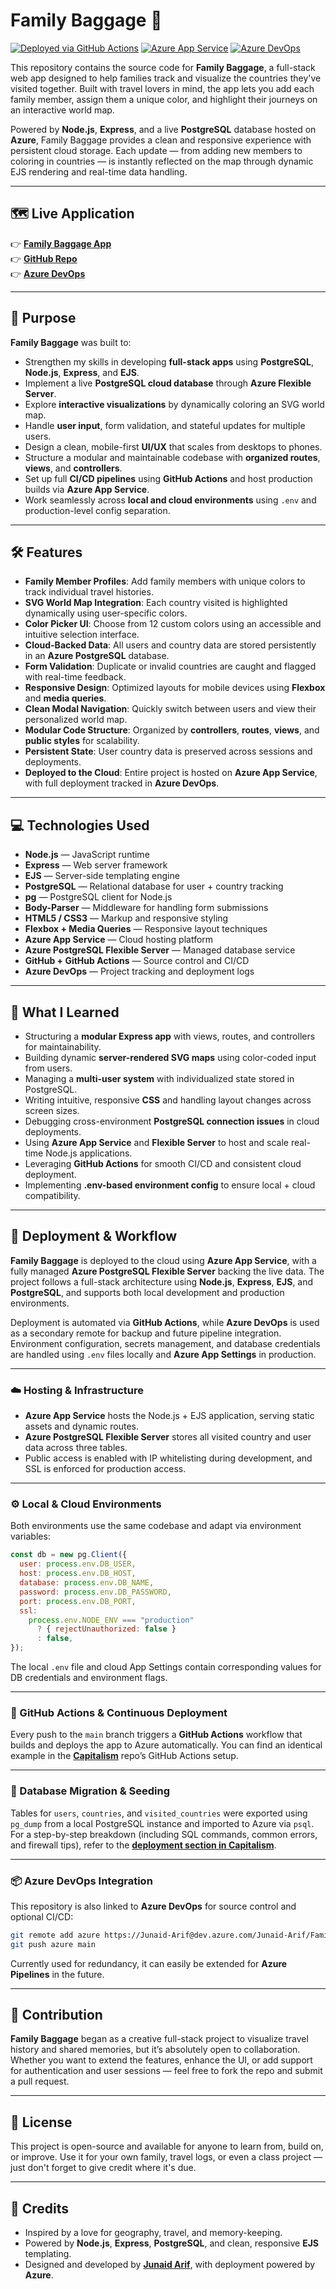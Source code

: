 # Family Baggage 🧳

[![Deployed via GitHub Actions](https://img.shields.io/badge/Deployed%20via-GitHub%20Actions-blue?logo=github)](https://github.com/junaid-mohammad/Family-Baggage)
[![Azure App Service](https://img.shields.io/badge/Hosted%20on-Azure%20App%20Service-brightgreen)](https://family-baggage-bxc9g6hhe2gxfgbu.canadacentral-01.azurewebsites.net/)
[![Azure DevOps](https://img.shields.io/badge/Tracked%20in-Azure%20DevOps-blue)](https://dev.azure.com/Junaid-Arif/Family%20Baggage)

This repository contains the source code for **Family Baggage**, a full-stack web app designed to help families track and visualize the countries they've visited together. Built with travel lovers in mind, the app lets you add each family member, assign them a unique color, and highlight their journeys on an interactive world map.

Powered by **Node.js**, **Express**, and a live **PostgreSQL** database hosted on **Azure**, Family Baggage provides a clean and responsive experience with persistent cloud storage. Each update — from adding new members to coloring in countries — is instantly reflected on the map through dynamic EJS rendering and real-time data handling.

---

## 🗺️ Live Application

👉 **[Family Baggage App](https://family-baggage-bxc9g6hhe2gxfgbu.canadacentral-01.azurewebsites.net/)**  
👉 **[GitHub Repo](https://github.com/junaid-mohammad/Family-Baggage)**  
👉 **[Azure DevOps](https://dev.azure.com/Junaid-Arif/Family%20Baggage)**

---

## 🎯 Purpose

**Family Baggage** was built to:

- Strengthen my skills in developing **full-stack apps** using **PostgreSQL**, **Node.js**, **Express**, and **EJS**.
- Implement a live **PostgreSQL cloud database** through **Azure Flexible Server**.
- Explore **interactive visualizations** by dynamically coloring an SVG world map.
- Handle **user input**, form validation, and stateful updates for multiple users.
- Design a clean, mobile-first **UI/UX** that scales from desktops to phones.
- Structure a modular and maintainable codebase with **organized routes**, **views**, and **controllers**.
- Set up full **CI/CD pipelines** using **GitHub Actions** and host production builds via **Azure App Service**.
- Work seamlessly across **local and cloud environments** using `.env` and production-level config separation.

---

## 🛠️ Features

- **Family Member Profiles**: Add family members with unique colors to track individual travel histories.
- **SVG World Map Integration**: Each country visited is highlighted dynamically using user-specific colors.
- **Color Picker UI**: Choose from 12 custom colors using an accessible and intuitive selection interface.
- **Cloud-Backed Data**: All users and country data are stored persistently in an **Azure PostgreSQL** database.
- **Form Validation**: Duplicate or invalid countries are caught and flagged with real-time feedback.
- **Responsive Design**: Optimized layouts for mobile devices using **Flexbox** and **media queries**.
- **Clean Modal Navigation**: Quickly switch between users and view their personalized world map.
- **Modular Code Structure**: Organized by **controllers**, **routes**, **views**, and **public styles** for scalability.
- **Persistent State**: User country data is preserved across sessions and deployments.
- **Deployed to the Cloud**: Entire project is hosted on **Azure App Service**, with full deployment tracked in **Azure DevOps**.

---

## 💻 Technologies Used

- **Node.js** — JavaScript runtime
- **Express** — Web server framework
- **EJS** — Server-side templating engine
- **PostgreSQL** — Relational database for user + country tracking
- **pg** — PostgreSQL client for Node.js
- **Body-Parser** — Middleware for handling form submissions
- **HTML5 / CSS3** — Markup and responsive styling
- **Flexbox + Media Queries** — Responsive layout techniques
- **Azure App Service** — Cloud hosting platform
- **Azure PostgreSQL Flexible Server** — Managed database service
- **GitHub + GitHub Actions** — Source control and CI/CD
- **Azure DevOps** — Project tracking and deployment logs

---

## 🧠 What I Learned

- Structuring a **modular Express app** with views, routes, and controllers for maintainability.
- Building dynamic **server-rendered SVG maps** using color-coded input from users.
- Managing a **multi-user system** with individualized state stored in PostgreSQL.
- Writing intuitive, responsive **CSS** and handling layout changes across screen sizes.
- Debugging cross-environment **PostgreSQL connection issues** in cloud deployments.
- Using **Azure App Service** and **Flexible Server** to host and scale real-time Node.js applications.
- Leveraging **GitHub Actions** for smooth CI/CD and consistent cloud deployment.
- Implementing **.env-based environment config** to ensure local + cloud compatibility.

---

## 🚀 Deployment & Workflow

**Family Baggage** is deployed to the cloud using **Azure App Service**, with a fully managed **Azure PostgreSQL Flexible Server** backing the live data. The project follows a full-stack architecture using **Node.js**, **Express**, **EJS**, and **PostgreSQL**, and supports both local development and production environments.

Deployment is automated via **GitHub Actions**, while **Azure DevOps** is used as a secondary remote for backup and future pipeline integration. Environment configuration, secrets management, and database credentials are handled using `.env` files locally and **Azure App Settings** in production.

---

### ☁️ Hosting & Infrastructure

- **Azure App Service** hosts the Node.js + EJS application, serving static assets and dynamic routes.
- **Azure PostgreSQL Flexible Server** stores all visited country and user data across three tables.
- Public access is enabled with IP whitelisting during development, and SSL is enforced for production access.

---

### ⚙️ Local & Cloud Environments

Both environments use the same codebase and adapt via environment variables:

```js
const db = new pg.Client({
  user: process.env.DB_USER,
  host: process.env.DB_HOST,
  database: process.env.DB_NAME,
  password: process.env.DB_PASSWORD,
  port: process.env.DB_PORT,
  ssl:
    process.env.NODE_ENV === "production"
      ? { rejectUnauthorized: false }
      : false,
});
```

The local `.env` file and cloud App Settings contain corresponding values for DB credentials and environment flags.

---

### 🔁 GitHub Actions & Continuous Deployment

Every push to the `main` branch triggers a **GitHub Actions** workflow that builds and deploys the app to Azure automatically. You can find an identical example in the [**Capitalism**](https://github.com/junaid-mohammad/Capitalism) repo’s GitHub Actions setup.

---

### 🧠 Database Migration & Seeding

Tables for `users`, `countries`, and `visited_countries` were exported using `pg_dump` from a local PostgreSQL instance and imported to Azure via `psql`. For a step-by-step breakdown (including SQL commands, common errors, and firewall tips), refer to the [**deployment section in Capitalism**](https://github.com/junaid-mohammad/Capitalism#-deployment--workflow).

---

### 📦 Azure DevOps Integration

This repository is also linked to **Azure DevOps** for source control and optional CI/CD:

```bash
git remote add azure https://Junaid-Arif@dev.azure.com/Junaid-Arif/Family%20Baggage/_git/Family%20Baggage
git push azure main
```

Currently used for redundancy, it can easily be extended for **Azure Pipelines** in the future.

---

## 🤝 Contribution

**Family Baggage** began as a creative full-stack project to visualize travel history and shared memories, but it’s absolutely open to collaboration. Whether you want to extend the features, enhance the UI, or add support for authentication and user sessions — feel free to fork the repo and submit a pull request.

---

## 📄 License

This project is open-source and available for anyone to learn from, build on, or improve. Use it for your own family, travel logs, or even a class project — just don't forget to give credit where it's due.

---

## 🔗 Credits

- Inspired by a love for geography, travel, and memory-keeping.
- Powered by **Node.js**, **Express**, **PostgreSQL**, and clean, responsive **EJS** templating.
- Designed and developed by [**Junaid Arif**](https://github.com/junaid-mohammad), with deployment powered by **Azure**.
